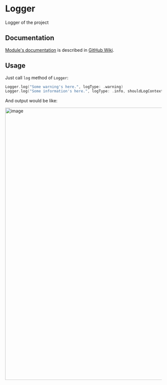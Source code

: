 # Logger

Logger of the project

## Documentation

[Module's documentation](https://github.com/iCookbook/Logger/wiki) is described in [GitHub Wiki](https://docs.github.com/en/communities/documenting-your-project-with-wikis/about-wikis).

## Usage

Just call `log` method of `Logger`:

```swift
Logger.log("Some warning's here.", logType: .warning)
Logger.log("Some information's here.", logType: .info, shouldLogContext: false)
```

And output would be like:

<img width="877" alt="image" src="https://user-images.githubusercontent.com/60363270/205673967-192b170c-0851-495b-b4d6-aba04226fcee.png">
